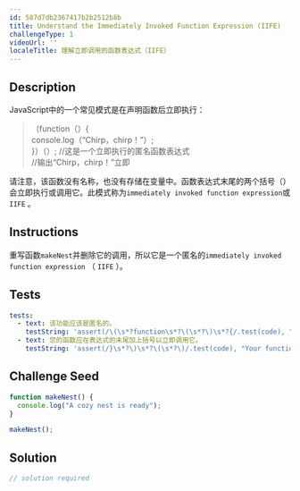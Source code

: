 ```yaml
---
id: 587d7db2367417b2b2512b8b
title: Understand the Immediately Invoked Function Expression (IIFE)
challengeType: 1
videoUrl: ''
localeTitle: 理解立即调用的函数表达式（IIFE）
---
```


## Description
<section id="description"> JavaScript中的一个常见模式是在声明函数后立即执行： <blockquote> （function（）{ <br> console.log（“Chirp，chirp！”）; <br> }）（）; //这是一个立即执行的匿名函数表达式<br> //输出“Chirp，chirp！”立即</blockquote>请注意，该函数没有名称，也没有存储在变量中。函数表达式末尾的两个括号（）会立即执行或调用它。此模式称为<code>immediately invoked function expression</code>或<code>IIFE</code> 。 </section>

## Instructions
<section id="instructions">重写函数<code>makeNest</code>并删除它的调用，所以它是一个匿名的<code>immediately invoked function expression</code> （ <code>IIFE</code> ）。 </section>

## Tests
<section id='tests'>

```yml
tests:
  - text: 该功能应该是匿名的。
    testString: 'assert(/\(\s*?function\s*?\(\s*?\)\s*?{/.test(code), "The function should be anonymous.");'
  - text: 您的函数应在表达式的末尾加上括号以立即调用它。
    testString: 'assert(/}\s*?\)\s*?\(\s*?\)/.test(code), "Your function should have parentheses at the end of the expression to call it immediately.");'

```

</section>

## Challenge Seed
<section id='challengeSeed'>

<div id='js-seed'>

```js
function makeNest() {
  console.log("A cozy nest is ready");
}

makeNest();

```

</div>



</section>

## Solution
<section id='solution'>

```js
// solution required
```
</section>
